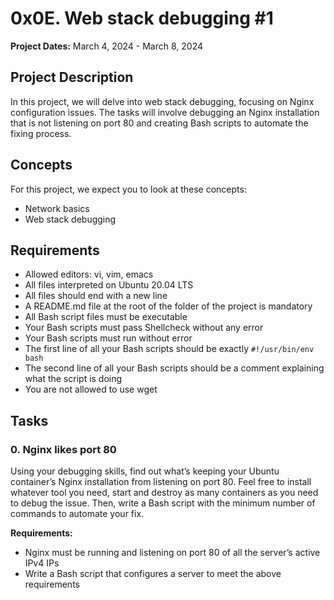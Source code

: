 # 0x0E. Web stack debugging #1

**Project Dates:** March 4, 2024 - March 8, 2024

## Project Description
In this project, we will delve into web stack debugging, focusing on Nginx configuration issues. The tasks will involve debugging an Nginx installation that is not listening on port 80 and creating Bash scripts to automate the fixing process.

## Concepts
For this project, we expect you to look at these concepts:
- Network basics
- Web stack debugging

## Requirements
- Allowed editors: vi, vim, emacs
- All files interpreted on Ubuntu 20.04 LTS
- All files should end with a new line
- A README.md file at the root of the folder of the project is mandatory
- All Bash script files must be executable
- Your Bash scripts must pass Shellcheck without any error
- Your Bash scripts must run without error
- The first line of all your Bash scripts should be exactly `#!/usr/bin/env bash`
- The second line of all your Bash scripts should be a comment explaining what the script is doing
- You are not allowed to use wget

## Tasks
### 0. Nginx likes port 80
Using your debugging skills, find out what’s keeping your Ubuntu container’s Nginx installation from listening on port 80. Feel free to install whatever tool you need, start and destroy as many containers as you need to debug the issue. Then, write a Bash script with the minimum number of commands to automate your fix.

**Requirements:**
- Nginx must be running and listening on port 80 of all the server’s active IPv4 IPs
- Write a Bash script that configures a server to meet the above requirements
